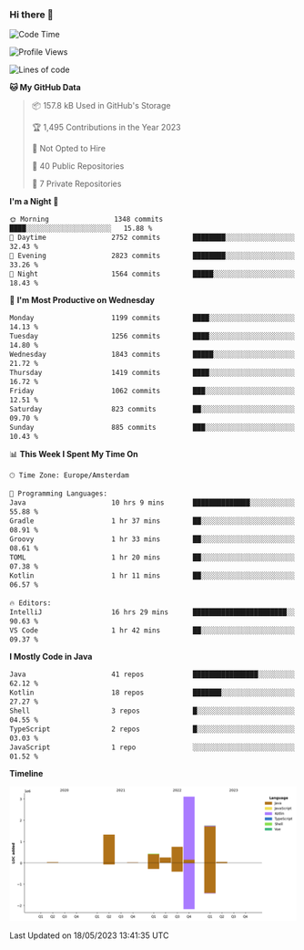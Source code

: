 ### Hi there 👋


<!--START_SECTION:waka-->
![Code Time](http://img.shields.io/badge/Code%20Time-3%2C215%20hrs%2025%20mins-blue)

![Profile Views](http://img.shields.io/badge/Profile%20Views-3-blue)

![Lines of code](https://img.shields.io/badge/From%20Hello%20World%20I%27ve%20Written-7.7%20million%20lines%20of%20code-blue)

**🐱 My GitHub Data** 

> 📦 157.8 kB Used in GitHub's Storage 
 > 
> 🏆 1,495 Contributions in the Year 2023
 > 
> 🚫 Not Opted to Hire
 > 
> 📜 40 Public Repositories 
 > 
> 🔑 7 Private Repositories 
 > 
**I'm a Night 🦉** 

```text
🌞 Morning                1348 commits        ████░░░░░░░░░░░░░░░░░░░░░   15.88 % 
🌆 Daytime                2752 commits        ████████░░░░░░░░░░░░░░░░░   32.43 % 
🌃 Evening                2823 commits        ████████░░░░░░░░░░░░░░░░░   33.26 % 
🌙 Night                  1564 commits        █████░░░░░░░░░░░░░░░░░░░░   18.43 % 
```
📅 **I'm Most Productive on Wednesday** 

```text
Monday                   1199 commits        ████░░░░░░░░░░░░░░░░░░░░░   14.13 % 
Tuesday                  1256 commits        ████░░░░░░░░░░░░░░░░░░░░░   14.80 % 
Wednesday                1843 commits        █████░░░░░░░░░░░░░░░░░░░░   21.72 % 
Thursday                 1419 commits        ████░░░░░░░░░░░░░░░░░░░░░   16.72 % 
Friday                   1062 commits        ███░░░░░░░░░░░░░░░░░░░░░░   12.51 % 
Saturday                 823 commits         ██░░░░░░░░░░░░░░░░░░░░░░░   09.70 % 
Sunday                   885 commits         ███░░░░░░░░░░░░░░░░░░░░░░   10.43 % 
```


📊 **This Week I Spent My Time On** 

```text
🕑︎ Time Zone: Europe/Amsterdam

💬 Programming Languages: 
Java                     10 hrs 9 mins       ██████████████░░░░░░░░░░░   55.88 % 
Gradle                   1 hr 37 mins        ██░░░░░░░░░░░░░░░░░░░░░░░   08.91 % 
Groovy                   1 hr 33 mins        ██░░░░░░░░░░░░░░░░░░░░░░░   08.61 % 
TOML                     1 hr 20 mins        ██░░░░░░░░░░░░░░░░░░░░░░░   07.38 % 
Kotlin                   1 hr 11 mins        ██░░░░░░░░░░░░░░░░░░░░░░░   06.57 % 

🔥 Editors: 
IntelliJ                 16 hrs 29 mins      ███████████████████████░░   90.63 % 
VS Code                  1 hr 42 mins        ██░░░░░░░░░░░░░░░░░░░░░░░   09.37 % 
```

**I Mostly Code in Java** 

```text
Java                     41 repos            ████████████████░░░░░░░░░   62.12 % 
Kotlin                   18 repos            ███████░░░░░░░░░░░░░░░░░░   27.27 % 
Shell                    3 repos             █░░░░░░░░░░░░░░░░░░░░░░░░   04.55 % 
TypeScript               2 repos             █░░░░░░░░░░░░░░░░░░░░░░░░   03.03 % 
JavaScript               1 repo              ░░░░░░░░░░░░░░░░░░░░░░░░░   01.52 % 
```



**Timeline**

![Lines of Code chart](https://raw.githubusercontent.com/powercasgamer/powercasgamer/master/assets/bar_graph.png)


 Last Updated on 18/05/2023 13:41:35 UTC
<!--END_SECTION:waka-->

